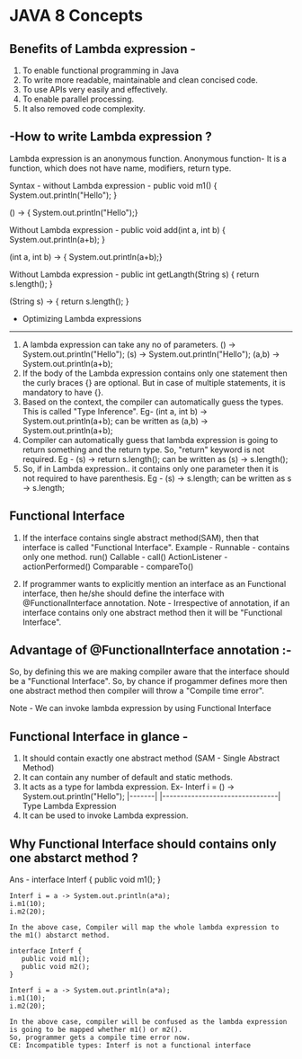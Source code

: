 # JAVA 8 Concepts
Benefits of Lambda expression -
------------------------------------
1. To enable functional programming in Java
2. To write more readable, maintainable and clean concised code.
3. To use APIs very easily and effectively.
4. To enable parallel processing.
5. It also removed code complexity.

-How to write Lambda expression ?
--------------------------------------
 Lambda expression is an anonymous function.
 Anonymous function- It is a function, which does not have name, modifiers, return type.
 
 Syntax -
 without Lambda expression -
 public void m1() {
   System.out.println("Hello");
 }
 
 () -> { System.out.println("Hello");}
 
 Without Lambda expression -
 public void add(int a, int b) {
 	System.out.println(a+b);
 }
 
 (int a, int b) -> { System.out.println(a+b);}
 
 Without Lambda expression -
 public int getLangth(String s) {
    return s.length();
 } 
 
 (String s) -> { return s.length(); }
 
 
 - Optimizing Lambda expressions
 ---------------------------------------
 1. A lambda expression can take any no of parameters.
    () -> System.out.println("Hello");
    (s) -> System.out.println("Hello");
    (a,b) -> System.out.println(a+b);
 2. If the body of the Lambda expression contains only one statement then the curly braces {} are optional.
    But in case of multiple statements, it is mandatory to have {}.
 3. Based on the context, the compiler can automatically guess the types. This is called "Type Inference".
    Eg- (int a, int b) -> System.out.println(a+b);   can be written as (a,b) -> System.out.println(a+b);
 4. Compiler can automatically guess that lambda expression is going to return something and the return type.
    So, "return" keyword is not required.
    Eg - (s) -> return s.length();  can be written as (s) -> s.length();
 5. So, if in Lambda expression.. it contains only one parameter then it is not required to have parenthesis.
    Eg - (s) -> s.length; can be written as s -> s.length;



Functional Interface 
----------------------------------------
1. If the interface contains single abstract method(SAM), then that interface is called "Functional Interface".
   Example -
     Runnable - contains only one method. run()
     Callable - call()
     ActionListener - actionPerformed()
     Comparable - compareTo()
    
2. If programmer wants to explicitly mention an interface as an Functional interface, then he/she should define the interface with
   @FunctionalInterface annotation.
   Note - Irrespective of annotation, if an interface contains only one abstract method then it will be "Functional Interface".

Advantage of @FunctionalInterface annotation :-
----------------------------
So, by defining this we are making compiler aware that the interface should be a "Functional Interface". So, by chance if progammer
defines more then one abstract method then compiler will throw a "Compile time error".

Note - We can invoke lambda expression by using Functional Interface 

Functional Interface in glance -
----------------------------------
1. It should contain exactly one abstract method (SAM - Single Abstract Method)
2. It can contain any number of default and static methods.
3. It acts as a type for lambda expression.
   Ex- Interf i = () -> System.out.println("Hello");
       |-------|  |--------------------------------|
         Type       Lambda Expression
4. It can be used to invoke Lambda expression.

Why Functional Interface should contains only one abstarct method ?
--------------------------------------------------------------------
Ans - 
    interface Interf {
       public void m1();
    }
    
    Interf i = a -> System.out.println(a*a);
    i.m1(10);
    i.m2(20);
    
    In the above case, Compiler will map the whole lambda expression to the m1() abstarct method.
    
    interface Interf {
       public void m1();
       public void m2();
    }
    
    Interf i = a -> System.out.println(a*a);
    i.m1(10);
    i.m2(20);
    
    In the above case, compiler will be confused as the lambda expression is going to be mapped whether m1() or m2().
    So, programmer gets a compile time error now.
    CE: Incompatible types: Interf is not a functional interface



























